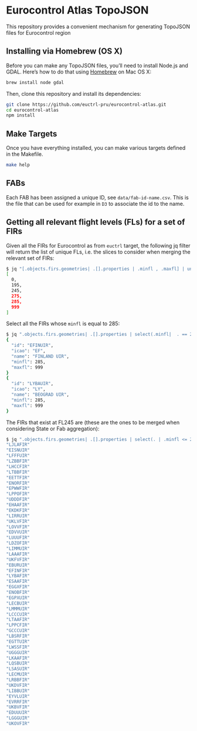 # Eurocontrol Atlas TopoJSON

This repository provides a convenient mechanism for generating TopoJSON files for Eurocontrol region

## Installing via Homebrew (OS X)

Before you can make any TopoJSON files, you’ll need to install Node.js and GDAL. Here’s how to do that using [Homebrew](http://mxcl.github.com/homebrew/) on Mac OS X:

```bash
brew install node gdal
```

Then, clone this repository and install its dependencies:

```bash
git clone https://github.com/euctrl-pru/eurocontrol-atlas.git
cd eurocontrol-atlas
npm install
```

## Make Targets

Once you have everything installed, you can make various targets defined in the Makefile.


```bash
make help
```


## FABs

Each FAB has been assigned a unique ID, see `data/fab-id-name.csv`. This is the file that can
be used for example in `D3` to associate the id to the name.


## Getting all relevant flight levels (FLs) for a set of FIRs

Given all the FIRs for Eurocontrol as from `euctrl` target, the following jq
filter will return the list of unique FLs, i.e. the slices to consider when
merging the relevant set of FIRs:

```bash
$ jq "[.objects.firs.geometries| .[].properties | .minfl , .maxfl] | unique" firs.json
[
  0,
  195,
  245,
  275,
  285,
  999
]
```

Select all the FIRs whose `minfl` is equal to 285:

```bash
$ jq ".objects.firs.geometries| .[].properties | select(.minfl|  . == 285)" firs.json
{
  "id": "EFINUIR",
  "icao": "EF",
  "name": "FINLAND UIR",
  "minfl": 285,
  "maxfl": 999
}
{
  "id": "LYBAUIR",
  "icao": "LY",
  "name": "BEOGRAD UIR",
  "minfl": 285,
  "maxfl": 999
}
```

The FIRs that exist at FL245 are (these are the ones to be merged when
considering State or Fab aggregation):

```bash
$ jq ".objects.firs.geometries| .[].properties | select(. | .minfl <= 245 and .maxfl > 245) | .id" firs.json
"LJLAFIR"
"EISNUIR"
"LFFFUIR"
"LZBBFIR"
"LHCCFIR"
"LTBBFIR"
"EETTFIR"
"ENORFIR"
"EPWWFIR"
"LPPOFIR"
"UDDDFIR"
"EHAAFIR"
"EKDKFIR"
"LIRRUIR"
"UKLVFIR"
"LOVVFIR"
"EDVVUIR"
"LUUUFIR"
"LDZOFIR"
"LIMMUIR"
"LAAAFIR"
"UKFVFIR"
"EBURUIR"
"EFINFIR"
"LYBAFIR"
"ESAAFIR"
"EGGXFIR"
"ENOBFIR"
"EGPXUIR"
"LECBUIR"
"LMMMUIR"
"LCCCUIR"
"LTAAFIR"
"LPPCFIR"
"GCCCUIR"
"LBSRFIR"
"EGTTUIR"
"LWSSFIR"
"UGGGUIR"
"LKAAFIR"
"LQSBUIR"
"LSASUIR"
"LECMUIR"
"LRBBFIR"
"UKDVFIR"
"LIBBUIR"
"EYVLUIR"
"EVRRFIR"
"UKBVFIR"
"EDUUUIR"
"LGGGUIR"
"UKOVFIR"
```
